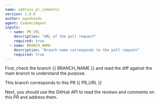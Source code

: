 ```yaml
---
name: address_pr_comments
version: 1.0.0
author: openhands
agent: CodeActAgent
inputs:
  - name: PR_URL
    description: "URL of the pull request"
    required: true
  - name: BRANCH_NAME
    description: "Branch name corresponds to the pull request"
    required: true
---
```


First, check the branch {{ BRANCH_NAME }} and read the diff against the main branch to understand the purpose.

This branch corresponds to this PR {{ PR_URL }}

Next, you should use the GitHub API to read the reviews and comments on this PR and address them.
